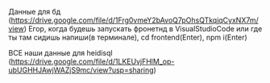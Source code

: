 Данные для бд (https://drive.google.com/file/d/1Frg0vmeY2bAvoQ7pOhsQTkqjqCyxNX7m/view)
Егор, когда будешь запускать фронетнд в VisualStudioCode или где ты там сидишь напиши(в терминале), cd frontend(Enter), npm i(Enter) 

ВСЕ наши данные для heidisql (https://drive.google.com/file/d/1LKEUvjFHlM_op-ubUGHHJAwjWAZjS9mc/view?usp=sharing)
